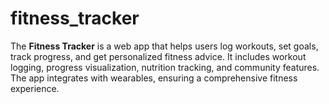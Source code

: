 # fitness_tracker
The **Fitness Tracker** is a web app that helps users log workouts, set goals, track progress, and get personalized fitness advice. It includes workout logging, progress visualization, nutrition tracking, and community features. The app integrates with wearables, ensuring a comprehensive fitness experience.
